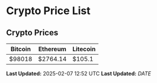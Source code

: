 # Crypto Price List

## Crypto Prices
| Bitcoin | Ethereum | Litecoin |
| ------- | -------- | -------- |
| $98018 | $2764.14 | $105.1 |
**Last Updated:** 2025-02-07 12:52 UTC
**Last Updated:** $DATE$
